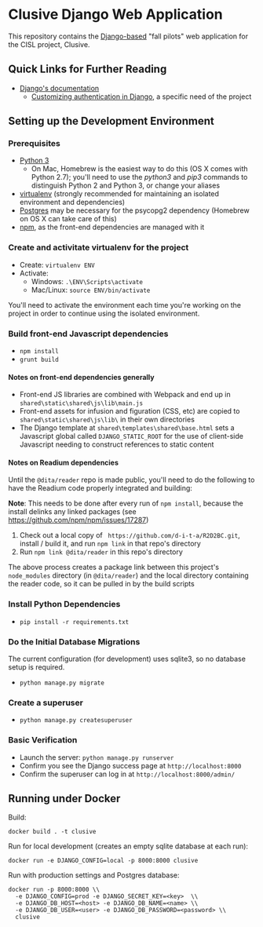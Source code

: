 # Clusive Django Web Application

This repository contains the [Django-based](https://www.djangoproject.com/) "fall pilots" web application for the CISL project, Clusive.

## Quick Links for Further Reading

* [Django's documentation](https://docs.djangoproject.com/en/2.2/)
  * [Customizing authentication in Django](https://docs.djangoproject.com/en/2.2/topics/auth/customizing/), a specific need of the project

## Setting up the Development Environment

### Prerequisites

* [Python 3](https://www.python.org/downloads/) 
  * On Mac, Homebrew is the easiest way to do this (OS X comes with Python 2.7); you'll need to use the *python3* and *pip3* commands to distinguish Python 2 and Python 3, or change your aliases
* [virtualenv](https://virtualenv.pypa.io/en/stable/installation/) (strongly recommended for maintaining an isolated environment and dependencies)
* [Postgres](https://www.postgresql.org/) may be necessary for the psycopg2 dependency (Homebrew on OS X can take care of this)
* [npm](https://www.npmjs.com/), as the front-end dependencies are managed with it

### Create and activitate virtualenv for the project

* Create: `virtualenv ENV`
* Activate: 
  - Windows: `.\ENV\Scripts\activate`
  - Mac/Linux: `source ENV/bin/activate`

You'll need to activate the environment each time you're working on the project in order to continue using the isolated environment.

### Build front-end Javascript dependencies

* `npm install`
* `grunt build`

#### Notes on front-end dependencies generally

* Front-end JS libraries are combined with Webpack and end up in `shared\static\shared\js\lib\main.js`
* Front-end assets for infusion and figuration (CSS, etc) are copied to `shared\static\shared\js\lib\` in their own directories
* The Django template at `shared\templates\shared\base.html` sets a Javascript global called `DJANGO_STATIC_ROOT` for the use of client-side Javascript needing to construct references to static content

#### Notes on Readium dependencies

Until the `@dita/reader` repo is made public, you'll need to do the following to have the Readium code properly integrated and building:

**Note**: This needs to be done after every run of `npm install`, because the install delinks any linked packages (see https://github.com/npm/npm/issues/17287)

1. Check out a local copy of ` https://github.com/d-i-t-a/R2D2BC.git`, install / build it, and run `npm link` in that repo's directory
2. Run `npm link @dita/reader` in this repo's directory

The above process creates a package link between this project's `node_modules` directory (in `@dita/reader`) and the local directory containing the reader code, so it can be pulled in by the build scripts

### Install Python Dependencies 

* `pip install -r requirements.txt`

### Do the Initial Database Migrations

The current configuration (for development) uses sqlite3, so no database setup is required.

* `python manage.py migrate`

### Create a superuser
* `python manage.py createsuperuser`

### Basic Verification

* Launch the server: `python manage.py runserver`
* Confirm you see the Django success page at `http://localhost:8000`
* Confirm the superuser can log in at `http://localhost:8000/admin/` 

## Running under Docker

Build:
 
`docker build . -t clusive`

Run for local development (creates an empty sqlite database at each run):

`docker run -e DJANGO_CONFIG=local -p 8000:8000 clusive` 

Run with production settings and Postgres database:

```
docker run -p 8000:8000 \\
  -e DJANGO_CONFIG=prod -e DJANGO_SECRET_KEY=<key>  \\
  -e DJANGO_DB_HOST=<host> -e DJANGO_DB_NAME=<name> \\
  -e DJANGO_DB_USER=<user> -e DJANGO_DB_PASSWORD=<password> \\
  clusive
```

